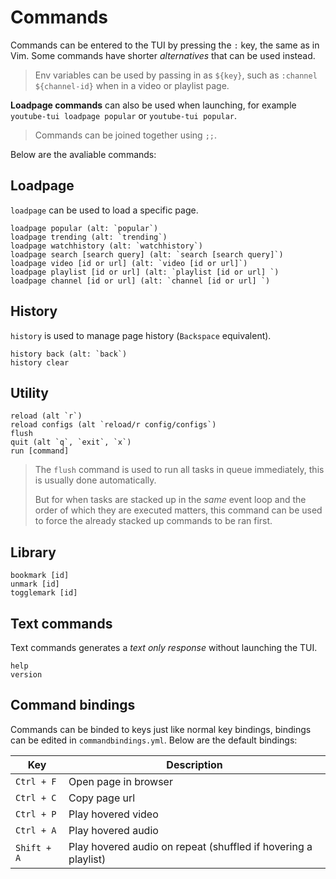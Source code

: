 # Commands

Commands can be entered to the TUI by pressing the `:` key, the same as in Vim. Some commands have shorter *alternatives* that can be used instead.

> Env variables can be used by passing in as `${key}`, such as `:channel ${channel-id}` when in a video or playlist page.

**Loadpage commands** can also be used when launching, for example `youtube-tui loadpage popular` or `youtube-tui popular`.

> Commands can be joined together using `;;`.

Below are the avaliable commands:

## Loadpage

`loadpage` can be used to load a specific page.

```vim
loadpage popular (alt: `popular`)
loadpage trending (alt: `trending`)
loadpage watchhistory (alt: `watchhistory`)
loadpage search [search query] (alt: `search [search query]`)
loadpage video [id or url] (alt: `video [id or url]`)
loadpage playlist [id or url] (alt: `playlist [id or url] `)
loadpage channel [id or url] (alt: `channel [id or url] `)
```

## History

`history` is used to manage page history (`Backspace` equivalent).

```vim
history back (alt: `back`)
history clear
```

## Utility

```vim
reload (alt `r`)
reload configs (alt `reload/r config/configs`)
flush
quit (alt `q`, `exit`, `x`)
run [command]
```

> The `flush` command is used to run all tasks in queue immediately, this is usually done automatically.
>
> But for when tasks are stacked up in the *same* event loop and the order of which they are executed matters, this command can be used to force the already stacked up commands to be ran first.

## Library

```vim
bookmark [id]
unmark [id]
togglemark [id]
```

## Text commands

Text commands generates a *text only response* without launching the TUI.

```vim
help
version
```

## Command bindings

Commands can be binded to keys just like normal key bindings, bindings can be edited in `commandbindings.yml`. Below are the default bindings:

|Key|Description|
|---|---|
|`Ctrl + F`|Open page in browser|
|`Ctrl + C`|Copy page url|
|`Ctrl + P`|Play hovered video|
|`Ctrl + A`|Play hovered audio|
|`Shift + A`|Play hovered audio on repeat (shuffled if hovering a playlist)|
